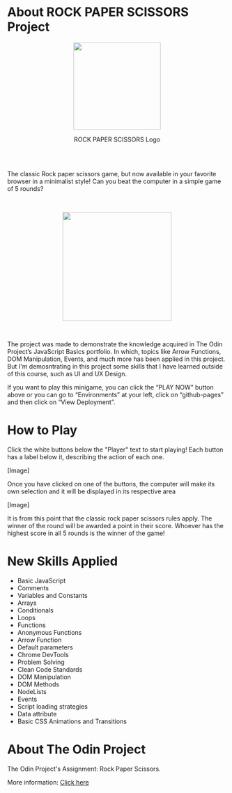 # About ROCK PAPER SCISSORS Project

<p align="center">
  <img src="https://user-images.githubusercontent.com/90425287/204110601-5af82e36-ec89-4de4-9d9b-f0cb5d5969a0.png" widht=200 height=200>
</p>

<p align="center">
  ROCK PAPER SCISSORS Logo
</p>

<br><br>

The classic Rock paper scissors game, but now available in your favorite browser in a minimalist style! Can you beat the computer in a simple game of 5 rounds?

<br>

<p align="center">
  <a href="https://erickbgomez.github.io/rock-paper-scissors-project">
    <img src="https://user-images.githubusercontent.com/90425287/204114137-78737184-4ff9-4269-95ae-c644e00b20ec.png" width="250">
  </a>
</p>


<br>

The project was made to demonstrate the knowledge acquired in The Odin Project’s JavaScript Basics portfolio. In which, topics like Arrow Functions, DOM Manipulation, Events, and much more has been applied in this project. But I'm demosntrating in this project some skills that I have learned outside of this course, such as UI and UX Design.

If you want to play this minigame, you can click the “PLAY NOW” button above or you can go to “Environments” at your left, click on “github-pages” and then click on “View Deployment”.


# How to Play

Click the white buttons below the "Player" text to start playing! Each button has a label below it, describing the action of each one.

[Image]

Once you have clicked on one of the buttons, the computer will make its own selection and it will be displayed in its respective area

[Image]

It is from this point that the classic rock paper scissors rules apply. The winner of the round will be awarded a point in their score. Whoever has the highest score in all 5 rounds is the winner of the game!


# New Skills Applied

- Basic JavaScript
- Comments
- Variables and Constants
- Arrays
- Conditionals
- Loops
- Functions
- Anonymous Functions
- Arrow Function
- Default parameters
- Chrome DevTools
- Problem Solving
- Clean Code Standards
- DOM Manipulation
- DOM Methods
- NodeLists
- Events
- Script loading strategies
- Data attribute
- Basic CSS Animations and Transitions

# About The Odin Project

The Odin Project's Assignment: Rock Paper Scissors.

More information: <a href="" target="_blank">Click here</a>
